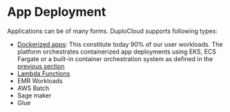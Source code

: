 # App Deployment

Applications can be of many forms. DuploCloud supports following types:

* [Dockerized apps](../container-orchestration.md): This constitute today 90% of our user workloads. The platform orchestrates containerized app deployments using EKS, ECS Fargate or a built-in container orchestration system as defined in the [previous section](../container-orchestration.md)
* [Lambda Functions](../aws-services/lambda.md)
* EMR Workloads
* AWS Batch
* Sage maker
* Glue&#x20;
